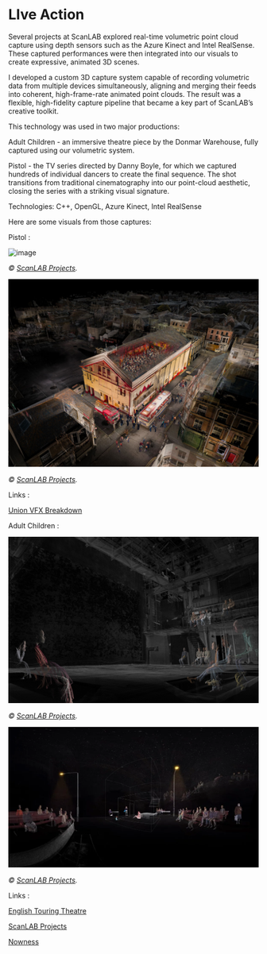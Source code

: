 # LIve Action

Several projects at ScanLAB explored real-time volumetric point cloud capture using depth sensors such as the Azure Kinect and Intel RealSense. These captured performances were then integrated into our visuals to create expressive, animated 3D scenes.

I developed a custom 3D capture system capable of recording volumetric data from multiple devices simultaneously, aligning and merging their feeds into coherent, high-frame-rate animated point clouds. The result was a flexible, high-fidelity capture pipeline that became a key part of ScanLAB’s creative toolkit.

This technology was used in two major productions:

Adult Children - an immersive theatre piece by the Donmar Warehouse, fully captured using our volumetric system.

Pistol - the TV series directed by Danny Boyle, for which we captured hundreds of individual dancers to create the final sequence. The shot transitions from traditional cinematography into our point-cloud aesthetic, closing the series with a striking visual signature.

Technologies: C++, OpenGL, Azure Kinect, Intel RealSense

Here are some visuals from those captures:

Pistol : 

![image](../Images/ScanLAB/LiveAction/Pistols/187_LonelyBoy_WebsiteImage_03_.png)

*© [ScanLAB Projects](https://scanlabprojects.co.uk/).*

![image](../Images/ScanLAB/LiveAction/Pistols/187_LonelyBoy_WebsiteImage_01.jpg)

*© [ScanLAB Projects](https://scanlabprojects.co.uk/).*

Links : 

[Union VFX Breakdown](https://www.unionvfx.com/work/pistol/)





Adult Children : 

![image](../Images/ScanLAB/LiveAction/AdultChildren/AdultChildren_Co-created-by-Ella-Hickson-Sacha-Wares-and-ScanLAB-Projects-scaled.jpg)

*© [ScanLAB Projects](https://scanlabprojects.co.uk/).*

![image](../Images/ScanLAB/LiveAction/AdultChildren/adultchildren--body.DYIUCJpd_1wt4E7.webp)

*© [ScanLAB Projects](https://scanlabprojects.co.uk/).*

Links : 

[English Touring Theatre](https://ett.org.uk/our-work/adult-children/)

[ScanLAB Projects](https://scanlabprojects.co.uk/projects/adult-children/)

[Nowness](https://www.nowness.com/story/LFF-adult-childen)




